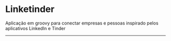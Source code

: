 # Linketinder

Aplicação em groovy para conectar empresas e pessoas inspirado pelos aplicativos LinkedIn e Tinder

---

